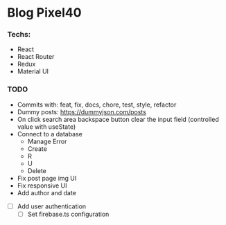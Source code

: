 # Blog Pixel40

### Techs:

- React
- React Router
- Redux
- Material UI

### TODO

- Commits with: feat, fix, docs, chore, test, style, refactor
- Dummy posts: https://dummyjson.com/posts
- On click search area backspace button clear the input field (controlled value with useState)
- Connect to a database
  - Manage Error
  - Create
  - R
  - U
  - Delete
- Fix post page img UI
- Fix responsive UI
- Add author and date
- [ ] Add user authentication
  - [ ] Set firebase.ts configuration
